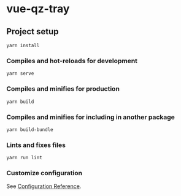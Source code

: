 # vue-qz-tray

## Project setup
```
yarn install
```

### Compiles and hot-reloads for development
```
yarn serve
```

### Compiles and minifies for production
```
yarn build
```

### Compiles and minifies for including in another package
```
yarn build-bundle
```

### Lints and fixes files
```
yarn run lint
```

### Customize configuration
See [Configuration Reference](https://cli.vuejs.org/config/).
